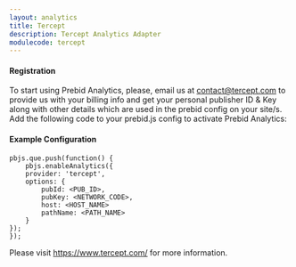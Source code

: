 ```yaml
---
layout: analytics
title: Tercept
description: Tercept Analytics Adapter
modulecode: tercept
---
```

#### Registration
To start using Prebid Analytics, please, email us at <contact@tercept.com> to provide us with your billing info and get your personal publisher ID & Key along with other details which are used in the prebid config on your site/s.
Add the following code to your prebid.js config to activate Prebid Analytics:
#### Example Configuration

```
pbjs.que.push(function() {
    pbjs.enableAnalytics({
    provider: 'tercept',
    options: {
        pubId: <PUB_ID>,
        pubKey: <NETWORK_CODE>,
        host: <HOST_NAME>
        pathName: <PATH_NAME>
    }
});
});
```

Please visit <https://www.tercept.com/> for more information.
